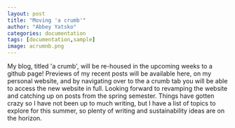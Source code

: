 ```yaml
---
layout: post
title: "Moving 'a crumb'"
author: "Abbey Yatsko"
categories: documentation
tags: [documentation,sample]
image: acrumnb.png
---
```


My blog, titled 'a crumb', will be re-housed in the upcoming weeks to a github page! Previews of my recent posts will be available here, on my personal website, and by navigating over to the a crumb tab you will be able to access the new website in full. Looking forward to revamping the website and catching up on posts from the spring semester. Things have gotten crazy so I have not been up to much writing, but I have a list of topics to explore for this summer, so plenty of writing and sustainability ideas are on the horizon. 
